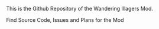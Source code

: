 This is the Github Repository of the Wandering Illagers Mod.

Find Source Code, Issues and Plans for the Mod
